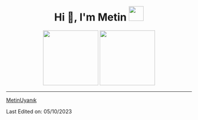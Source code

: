 <h1 align="center">Hi 👋, I'm Metin <img height="40" src="https://emoji.gg/assets/emoji/7333-parrotdance.gif"></h1>


</div>



<p align= "center">
  <img height= "150" src="https://github-readme-stats.vercel.app/api?username=metinuyanik&theme=react&show_icons=true&include_all_commits=true" />
  <img height= "150" src="https://github-readme-stats.vercel.app/api/top-langs/?username=metinuyanik&theme=react&layout=compact" />
</p>

------

[MetinUyanık](https://github.com/metinuyanik)

Last Edited on: 05/10/2023